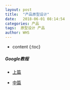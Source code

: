 ```yaml
---
layout: post
title:  "产品原型设计"
date:   2018-06-01 08:14:54
categories: 产品
tags:  原型设计 产品
author: WHS
---
```


* content
{:toc}







##### Google教程

* [上篇](https://mp.weixin.qq.com/s?__biz=MzAwODY4OTk2Mg==&mid=2652046181&idx=1&sn=50ac9cf4c8b645a64f73335d13094f77&chksm=808ca320b7fb2a36d2013d8722cdad38dba9abea8486ca6c4d841777c7e3b7a729f9e2df45c6&scene=21#wechat_redirect)


* [中篇]()





